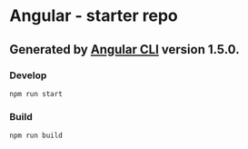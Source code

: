 # Angular - starter repo

## Generated by [Angular CLI](https://github.com/angular/angular-cli) version 1.5.0.

### Develop
`npm run start`

### Build
`npm run build`
